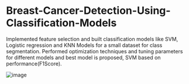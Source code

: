 # Breast-Cancer-Detection-Using-Classification-Models

Implemented feature selection and built classification models like SVM, Logistic regression and KNN Models for a small dataset for class segmentation. Performed optimization techniques and tuning parameters for different models and best model is proposed, SVM based on performance(F1Score).

![image](https://github.com/sumanthdonthula/Breast-Cancer-Detection-Using-Classification-Models/assets/46747610/8604166b-9d24-419d-bf3a-62d48b236c99)
